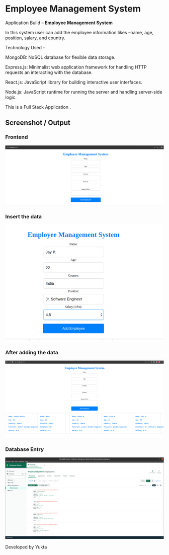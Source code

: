 # Employee Management System

<p> Application Build – <b> Employee Management System </b> 

In this system user can add the employee information likes –name, age, position, salary, and country. 

Technology Used -  

MongoDB: NoSQL database for flexible data storage. 

Express.js: Minimalist web application framework for handling HTTP requests an interacting with the database. 

 React.js: JavaScript library for building interactive user interfaces. 

 Node.js: JavaScript runtime for running the server and handling server-side logic. </p>
This is a Full Stack Application .

## Screenshot / Output

<h3>Frontend </h3>

![](images/frontend.png)

<h3>Insert the data</h3>

![](images/Insert-the-data.png)


<h3>After adding the data</h3>

![](images/After-adding-data.png)

<h3>Database  Entry </h3>

![](images/database.png)


Developed by Yukta
